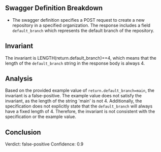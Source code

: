 ## Swagger Definition Breakdown
- The swagger definition specifies a POST request to create a new repository in a specified organization. The response includes a field `default_branch` which represents the default branch of the repository.

## Invariant
The invariant is LENGTH(return.default_branch)==4, which means that the length of the `default_branch` string in the response body is always 4.

## Analysis
Based on the provided example value of `return.default_branch=main`, the invariant is a false-positive. The example value does not satisfy the invariant, as the length of the string 'main' is not 4. Additionally, the specification does not explicitly state that the `default_branch` will always have a fixed length of 4. Therefore, the invariant is not consistent with the specification or the example value.

## Conclusion
Verdict: false-positive
Confidence: 0.9
